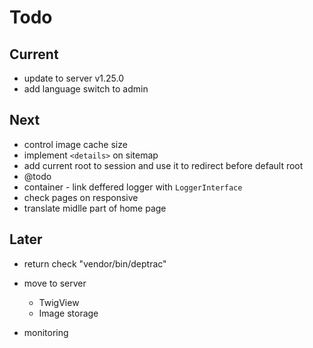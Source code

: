 # Todo

## Current

- update to server v1.25.0
- add language switch to admin

## Next

- control image cache size
- implement `<details>` on sitemap
- add current root to session and use it to redirect before default root
- @todo
- container - link deffered logger with `LoggerInterface`
- check pages on responsive
- translate midlle part of home page

## Later

- return check "vendor/bin/deptrac"

- move to server
  - TwigView
  - Image storage

- monitoring
